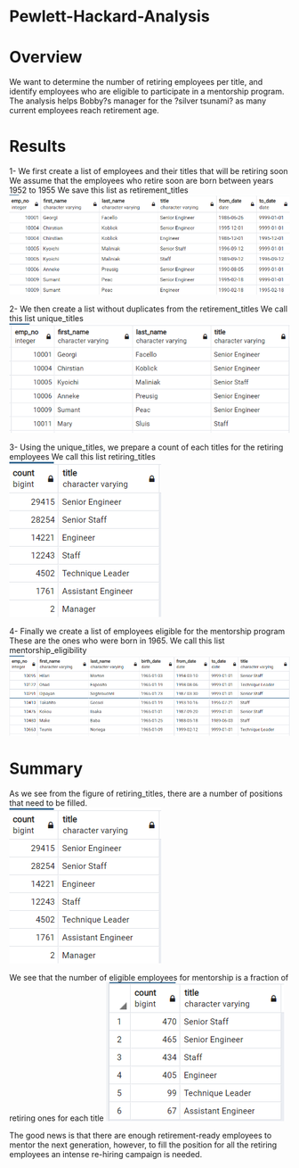 # Pewlett-Hackard-Analysis
# Overview
We want to determine the number of retiring employees per title, and identify employees who are eligible to participate in a mentorship program. The analysis helps Bobby?s manager for the ?silver tsunami? as many current employees reach retirement age.

# Results
1- We first create a list of employees and their titles that will be retiring soon
	We assume that the employees who retire soon are born between years 1952 to 1955
    We save this list as retirement_titles
	![employees retiring soon](retirement_titles.png)

2- We then create a list without duplicates from the retirement_titles
	We call this list unique_titles
    ![retiring employees without duplicates](unique_titles.png)

3- Using the unique_titles, we prepare a count of each titles for the retiring employees
	We call this list retiring_titles
    ![retiring titles](retiring_titles.png)

4- Finally we create a list of employees eligible for the mentorship program
	These are the ones who were born in 1965. We call this list mentorship_eligibility
    ![mentorship eligibility](mentorship_eligibility.png)
    

# Summary

As we see from the figure of retiring_titles, there are a number of positions that need to be filled.  
![retiring titles](retiring_titles.png)

We see that the number of eligible employees for mentorship is a fraction of retiring ones for each title
![count of eligible mentors](mentor_count.png)

The good news is that there are enough retirement-ready employees to mentor the next generation, however, to fill the position for all the retiring employees an intense re-hiring campaign is needed.
